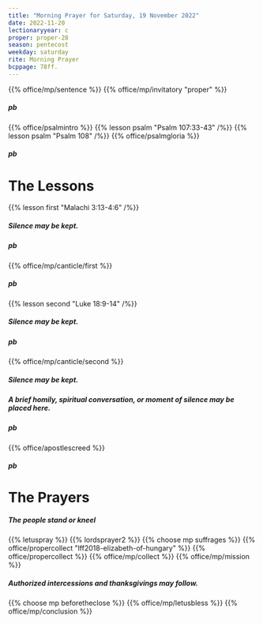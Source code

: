 ```yaml
---
title: "Morning Prayer for Saturday, 19 November 2022"
date: 2022-11-20
lectionaryyear: c
proper: proper-28
season: pentecost
weekday: saturday
rite: Morning Prayer
bcppage: 78ff.
---
```


{{% office/mp/sentence %}}
{{% office/mp/invitatory "proper" %}}
##### pb
{{% office/psalmintro %}}
{{% lesson psalm "Psalm 107:33-43" /%}}
{{% lesson psalm "Psalm 108" /%}}
{{% office/psalmgloria %}}
##### pb
# The Lessons
{{% lesson first "Malachi 3:13-4:6"  /%}}
##### Silence may be kept.
##### pb
{{% office/mp/canticle/first %}}
##### pb
{{% lesson second "Luke 18:9-14" /%}}
##### Silence may be kept.
##### pb
{{% office/mp/canticle/second %}}
##### Silence may be kept.
##### A brief homily, spiritual conversation, or moment of silence may be placed here.

##### pb
{{% office/apostlescreed %}}
##### pb
# The Prayers

##### The people stand or kneel
{{% letuspray %}}
{{% lordsprayer2 %}}
{{% choose mp suffrages %}}
{{% office/propercollect "lff2018-elizabeth-of-hungary" %}}
{{% office/propercollect %}}
{{% office/mp/collect %}}
{{% office/mp/mission %}}

##### Authorized intercessions and thanksgivings may follow.

{{% choose mp beforetheclose %}}
{{% office/mp/letusbless %}}
{{% office/mp/conclusion %}}
